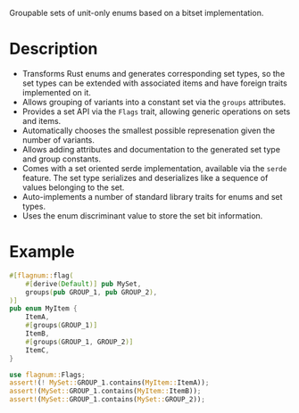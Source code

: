 Groupable sets of unit-only enums based on a bitset implementation.

# Description

* Transforms Rust enums and generates corresponding set types, so the set types
  can be extended with associated items and have foreign traits implemented on it.
* Allows grouping of variants into a constant set via the `groups` attributes.
* Provides a set API via the `Flags` trait, allowing generic operations on sets and
  items.
* Automatically chooses the smallest possible represenation given the number of
  variants.
* Allows adding attributes and documentation to the generated set type and group constants.
* Comes with a set oriented serde implementation, available via the `serde` feature.
  The set type serializes and deserializes like a sequence of values belonging to the
  set.
* Auto-implements a number of standard library traits for enums and set types.
* Uses the enum discriminant value to store the set bit information.

# Example

```rust
#[flagnum::flag(
    #[derive(Default)] pub MySet,
    groups(pub GROUP_1, pub GROUP_2),
)]
pub enum MyItem {
    ItemA,
    #[groups(GROUP_1)]
    ItemB,
    #[groups(GROUP_1, GROUP_2)]
    ItemC,
}

use flagnum::Flags;
assert!(! MySet::GROUP_1.contains(MyItem::ItemA));
assert!(MySet::GROUP_1.contains(MyItem::ItemB));
assert!(MySet::GROUP_1.contains(MySet::GROUP_2));
```